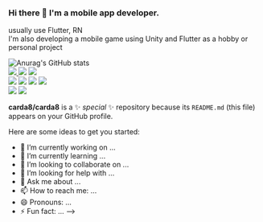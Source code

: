 ### Hi there 👋 I'm a mobile app developer.<br>
usually use Flutter, RN<br>
I'm also developing a mobile game using Unity and Flutter as a hobby or personal project<br>


![Anurag's GitHub stats](https://github-readme-stats.vercel.app/api?username=carda8&show_icons=true&theme=radical)<br>
<a href="버튼을 눌렀을 때 이동할 링크" target="_blank">
<img src="https://img.shields.io/badge/github-181717?style=for-the-badge&logo=github&logoColor=white">
</a>
<img src="https://img.shields.io/badge/flutter-02569B?style=for-the-badge&logo=flutter&logoColor=white">
<img src="https://img.shields.io/badge/dart-0175C2?style=for-the-badge&logo=dart&logoColor=white">
<br>
<img src="https://img.shields.io/badge/ReactNative-61DAFB?style=for-the-badge&logo=react&logoColor=white">
<img src="https://img.shields.io/badge/ReactQuery-FF4154?style=for-the-badge&logo=reactquery&logoColor=white">
<img src="https://img.shields.io/badge/redux-764ABC?style=for-the-badge&logo=redux&logoColor=white">
<img src="https://img.shields.io/badge/javascript-F7DF1E?style=for-the-badge&logo=javascript&logoColor=white">
<br>
<img src="https://img.shields.io/badge/firebase-FFCA28?style=for-the-badge&logo=firebase&logoColor=white">
<img src="https://img.shields.io/badge/figma-F24E1E?style=for-the-badge&logo=figma&logoColor=white">

**carda8/carda8** is a ✨ _special_ ✨ repository because its `README.md` (this file) appears on your GitHub profile.

Here are some ideas to get you started:

- 🔭 I’m currently working on ...
- 🌱 I’m currently learning ...
- 👯 I’m looking to collaborate on ...
- 🤔 I’m looking for help with ...
- 💬 Ask me about ...
- 📫 How to reach me: ...
- 😄 Pronouns: ...
- ⚡ Fun fact: ...
-->
